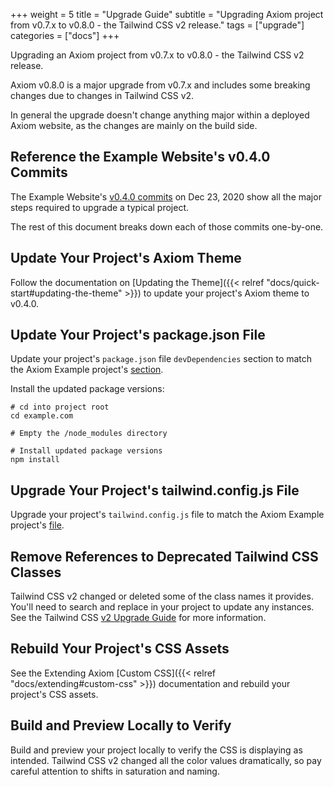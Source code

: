 +++
weight = 5
title = "Upgrade Guide"
subtitle = "Upgrading Axiom project from v0.7.x to v0.8.0 - the Tailwind CSS v2 release."
tags = ["upgrade"]
categories = ["docs"]
+++

Upgrading an Axiom project from v0.7.x to v0.8.0 - the Tailwind CSS v2 release.

Axiom v0.8.0 is a major upgrade from v0.7.x and includes some breaking changes due to changes in Tailwind CSS v2.

In general the upgrade doesn't change anything major within a deployed Axiom website, as the changes are mainly on the build side.

## Reference the Example Website's v0.4.0 Commits

The Example Website's [v0.4.0 commits](https://github.com/marketempower/axiom-example/commits/v0.4.0) on Dec 23, 2020 show all the major steps required to upgrade a typical project.

The rest of this document breaks down each of those commits one-by-one.

## Update Your Project's Axiom Theme

Follow the documentation on [Updating the Theme]({{< relref "docs/quick-start#updating-the-theme" >}}) to update your project's Axiom theme to v0.4.0.

## Update Your Project's package.json File

Update your project's `package.json` file `devDependencies` section to match the Axiom Example project's [section](https://github.com/marketempower/axiom-example/blob/v0.4.0/package.json#L26).

Install the updated package versions:

```shell
# cd into project root
cd example.com

# Empty the /node_modules directory

# Install updated package versions
npm install
```

## Upgrade Your Project's tailwind.config.js File

Upgrade your project's `tailwind.config.js` file to match the Axiom Example project's [file](https://github.com/marketempower/axiom-example/blob/v0.4.0/tailwind.config.js).

## Remove References to Deprecated Tailwind CSS Classes

Tailwind CSS v2 changed or deleted some of the class names it provides. You'll need to search and replace in your project to update any instances. See the Tailwind CSS [v2 Upgrade Guide](https://tailwindcss.com/docs/upgrading-to-v2) for more information.

## Rebuild Your Project's CSS Assets

See the Extending Axiom [Custom CSS]({{< relref "docs/extending#custom-css" >}}) documentation and rebuild your project's CSS assets.

## Build and Preview Locally to Verify

Build and preview your project locally to verify the CSS is displaying as intended. Tailwind CSS v2 changed all the color values dramatically, so pay careful attention to shifts in saturation and naming.
